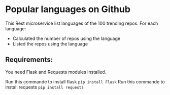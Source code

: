 # Popular languages on Github

This Rest microservice list languages of the 100 trending repos. For each language:
* Calculated the number of repos using the language
* Listed the repos using the language

## Requirements:
You need Flask and Requests modules installed.

Run this commande to install flask
`pip install Flask`
Run this commande to install requests
`pip install requests`

